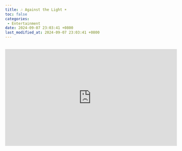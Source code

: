 ```yaml
---
title: 🎶 Against the Light ☀️
toc: false
categories:
 - Entertainment
date: 2024-09-07 23:03:41 +0800
last_modified_at: 2024-09-07 23:03:41 +0800
---
```


<br>

<iframe class="iframe--video" width="560" height="315" src="https://www.youtube.com/embed/IC-VMP1NpZ0?si=W5wAuLM2ybCFxFAT" title="YouTube video player" frameborder="0" allow="accelerometer; autoplay; clipboard-write; encrypted-media; gyroscope; picture-in-picture; web-share" referrerpolicy="strict-origin-when-cross-origin" allowfullscreen></iframe>

<br>